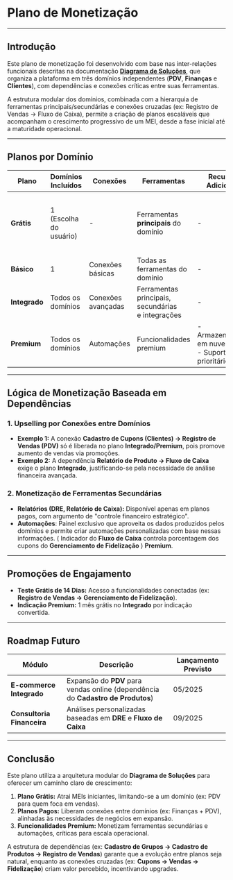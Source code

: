 # Plano de Monetização

---

## Introdução  
Este plano de monetização foi desenvolvido com base nas inter-relações funcionais descritas na documentação [**Diagrama de Soluções**](/sprint-4/pt-br/diagrama_solucoes.md), que organiza a plataforma em três domínios independentes (**PDV**, **Finanças** e **Clientes**), com dependências e conexões críticas entre suas ferramentas.  

A estrutura modular dos domínios, combinada com a hierarquia de ferramentas principais/secundárias e conexões cruzadas (ex: Registro de Vendas → Fluxo de Caixa), permite a criação de planos escaláveis que acompanham o crescimento progressivo de um MEI, desde a fase inicial até a maturidade operacional.  

---

## Planos por Domínio  

| Plano         | Domínios Incluídos       | Conexões           | Ferramentas                                  | Recursos Adicionais                  | Limitações                           | Preço (Sugestão)  |  
|---------------|--------------------------|--------------------|----------------------------------------------|---------------------------------------|---------------------------------------|-------------------|  
| **Grátis**    | 1 (Escolha do usuário)   | -                  | Ferramentas **principais** do domínio        | -                                     | - PDV/Finanças: 500 transações/mês<br>- Máx. 20 clientes cadastrados | **R$ 0/mês**      |  
| **Básico**    | 1                        | Conexões básicas   | Todas as ferramentas do domínio              | -                                     | - Relatórios cruzados não disponíveis | **R$ 49,90/mês**  |  
| **Integrado** | Todos os domínios        | Conexões avançadas | Ferramentas principais, secundárias<br>e integrações | -                                     | - Máximo de **4 usuários** ativos     | **R$ 69,90/mês**  |  
| **Premium**   | Todos os domínios        | Automações         | Funcionalidades premium                      | - Armazenamento em nuvem<br>- Suporte prioritário | - Personalização limitada            | **R$ 149,90/mês** |  
---

## Lógica de Monetização Baseada em Dependências  

### 1. **Upselling por Conexões entre Domínios**  
- **Exemplo 1:** A conexão **Cadastro de Cupons (Clientes) → Registro de Vendas (PDV)** só é liberada no plano **Integrado/Premium**, pois promove aumento de vendas via promoções.  
- **Exemplo 2:** A dependência **Relatório de Produto → Fluxo de Caixa** exige o plano **Integrado**, justificando-se pela necessidade de análise financeira avançada.  

### 2. **Monetização de Ferramentas Secundárias**  
- **Relatórios (DRE, Relatório de Caixa):** Disponível apenas em planos pagos, com argumento de "controle financeiro estratégico".  
- **Automações**: Painel exclusivo que aproveita os dados produzidos pelos domínios e permite criar automações personalizadas com base nessas informações. ( Indicador do **Fluxo de Caixa** controla porcentagem dos cupons do **Gerenciamento de Fidelização** ) **Premium**.

---

## Promoções de Engajamento  
- **Teste Grátis de 14 Dias:** Acesso a funcionalidades conectadas (ex: **Registro de Vendas → Gerenciamento de Fidelização**).  
- **Indicação Premium:** 1 mês grátis no **Integrado** por indicação convertida.  

---

## Roadmap Futuro  
| Módulo                  | Descrição                                                                 | Lançamento Previsto |  
|-------------------------|---------------------------------------------------------------------------|---------------------|  
| **E-commerce Integrado**| Expansão do **PDV** para vendas online (dependência do **Cadastro de Produtos**) | 05/2025            |  
| **Consultoria Financeira** | Análises personalizadas baseadas em **DRE** e **Fluxo de Caixa**         | 09/2025            |  

---

## Conclusão  
Este plano utiliza a arquitetura modular do **Diagrama de Soluções** para oferecer um caminho claro de crescimento:  
1. **Plano Grátis:** Atrai MEIs iniciantes, limitando-se a um domínio (ex: PDV para quem foca em vendas).  
2. **Planos Pagos:** Liberam conexões entre domínios (ex: Finanças + PDV), alinhadas às necessidades de negócios em expansão.  
3. **Funcionalidades Premium:** Monetizam ferramentas secundárias e automações, críticas para escala operacional.  

A estrutura de dependências (ex: **Cadastro de Grupos → Cadastro de Produtos → Registro de Vendas**) garante que a evolução entre planos seja natural, enquanto as conexões cruzadas (ex: **Cupons → Vendas → Fidelização**) criam valor percebido, incentivando upgrades.  